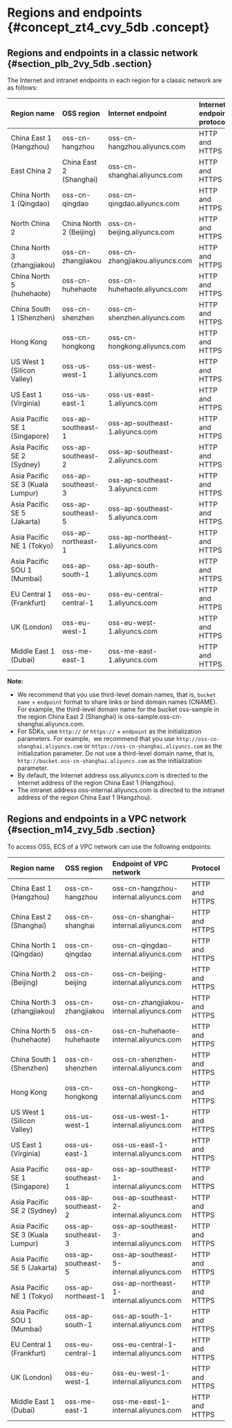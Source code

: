 # Regions and endpoints {#concept_zt4_cvy_5db .concept}

## Regions and endpoints in a classic network {#section_plb_2vy_5db .section}

The Internet and intranet endpoints in each region for a classic network are as follows:

|Region name|OSS region|Internet endpoint|Internet endpoint protocol|Intranet endpoint for ECS access|Intranet endpoint protocol|
|:----------|:---------|:----------------|:-------------------------|:-------------------------------|:-------------------------|
|China East 1 \(Hangzhou\)|oss-cn-hangzhou|oss-cn-hangzhou.aliyuncs.com|HTTP and HTTPS|oss-cn-hangzhou-internal.aliyuncs.com|HTTP and HTTPS|
|East China 2|China East 2 \(Shanghai\)|oss-cn-shanghai.aliyuncs.com|HTTP and HTTPS|oss-cn-shanghai-internal.aliyuncs.com|HTTP and HTTPS|
|China North 1 \(Qingdao\)|oss-cn-qingdao|oss-cn-qingdao.aliyuncs.com|HTTP and HTTPS|oss-cn-qingdao-internal.aliyuncs.com|HTTP and HTTPS|
|North China 2|China North 2 \(Beijing\)|oss-cn-beijing.aliyuncs.com|HTTP and HTTPS|oss-cn-beijing-internal.aliyuncs.com|HTTP and HTTPS|
|China North 3 \(zhangjiakou\)|oss-cn-zhangjiakou|oss-cn-zhangjiakou.aliyuncs.com|HTTP and HTTPS|oss-cn-zhangjiakou-internal.aliyuncs.com|HTTP and HTTPS|
|China North 5 \(huhehaote\)|oss-cn-huhehaote|oss-cn-huhehaote.aliyuncs.com|HTTP and HTTPS|oss-cn-huhehaote-internal.aliyuncs.com|HTTP and HTTPS|
|China South 1 \(Shenzhen\)|oss-cn-shenzhen|oss-cn-shenzhen.aliyuncs.com|HTTP and HTTPS|oss-cn-shenzhen-internal.aliyuncs.com|HTTP and HTTPS|
|Hong Kong|oss-cn-hongkong|oss-cn-hongkong.aliyuncs.com|HTTP and HTTPS|oss-cn-hongkong-internal.aliyuncs.com|HTTP and HTTPS|
|US West 1 \(Silicon Valley\)|oss-us-west-1|oss-us-west-1.aliyuncs.com|HTTP and HTTPS|oss-us-west-1-internal.aliyuncs.com|HTTP and HTTPS|
|US East 1 \(Virginia\)|oss-us-east-1|oss-us-east-1.aliyuncs.com|HTTP and HTTPS|Oss-us-east-1-internal.aliyuncs.com|HTTP and HTTPS|
|Asia Pacific SE 1 \(Singapore\)|oss-ap-southeast-1|oss-ap-southeast-1.aliyuncs.com|HTTP and HTTPS|oss-ap-southeast-1-internal.aliyuncs.com|HTTP and HTTPS|
|Asia Pacific SE 2 \(Sydney\)|oss-ap-southeast-2|oss-ap-southeast-2.aliyuncs.com|HTTP and HTTPS|oss-ap-southeast-2-internal.aliyuncs.com|HTTP and HTTPS|
|Asia Pacific SE 3 \(Kuala Lumpur\)|oss-ap-southeast-3|oss-ap-southeast-3.aliyuncs.com|HTTP and HTTPS|oss-ap-southeast-3-internal.aliyuncs.com|HTTP and HTTPS|
|Asia Pacific SE 5 \(Jakarta\)|oss-ap-southeast-5|oss-ap-southeast-5.aliyuncs.com|HTTP and HTTPS|oss-ap-southeast-5-internal.aliyuncs.com|HTTP and HTTPS|
|Asia Pacific NE 1 \(Tokyo\)|oss-ap-northeast-1|oss-ap-northeast-1.aliyuncs.com|HTTP and HTTPS|oss-ap-northeast-1-internal.aliyuncs.com|HTTP and HTTPS|
|Asia Pacific SOU 1 \(Mumbai\)|oss-ap-south-1|oss-ap-south-1.aliyuncs.com|HTTP and HTTPS|oss-ap-south-1-internal.aliyuncs.com|HTTP and HTTPS|
|EU Central 1 \(Frankfurt\)|oss-eu-central-1|oss-eu-central-1.aliyuncs.com|HTTP and HTTPS|oss-eu-central-1-internal.aliyuncs.com|HTTP and HTTPS|
|UK \(London\)|oss-eu-west-1|oss-eu-west-1.aliyuncs.com|HTTP and HTTPS|oss-eu-west-1-internal.aliyuncs.com|HTTP and HTTPS|
|Middle East 1 \(Dubai\)|oss-me-east-1|oss-me-east-1.aliyuncs.com|HTTP and HTTPS|oss-me-east-1-internal.aliyuncs.com|HTTP and HTTPS|

**Note:** 

-   We recommend that you use third-level domain names, that is, `bucket name` + `endpoint` format to share links or bind domain names \(CNAME\). For example, the third-level domain name for the bucket oss-sample in the region China East 2 \(Shanghai\) is oss-sample.oss-cn-shanghai.aliyuncs.com.
-   For SDKs, use `http://` or `https://` + `endpoint` as the initialization parameters. For example,  we recommend that you use `http://oss-cn-shanghai.aliyuncs.com` or `https://oss-cn-shanghai.aliyuncs.com` as the initialization parameter. Do not use a third-level domain name, that is, `http://bucket.oss-cn-shanghai.aliyuncs.com` as the initialization parameter.
-   By default, the Internet address oss.aliyuncs.com is directed to the Internet address of the region China East 1 \(Hangzhou\).
-   The intranet address oss-internal.aliyuncs.com is directed to the intranet address of the region China East 1 \(Hangzhou\).

## Regions and endpoints in a VPC network {#section_m14_zvy_5db .section}

To access OSS, ECS of a VPC network can use the following endpoints:

|Region name|OSS region|Endpoint of VPC network|Protocol|
|:----------|:---------|:----------------------|:-------|
|China East 1 \(Hangzhou\)|oss-cn-hangzhou|oss-cn-hangzhou-internal.aliyuncs.com|HTTP and HTTPS|
|China East 2 \(Shanghai\)|oss-cn-shanghai|oss-cn-shanghai-internal.aliyuncs.com|HTTP and HTTPS|
|China North 1 \(Qingdao\)|oss-cn-qingdao|oss-cn-qingdao-internal.aliyuncs.com|HTTP and HTTPS|
|China North 2 \(Beijing\)|oss-cn-beijing|oss-cn-beijing-internal.aliyuncs.com|HTTP and HTTPS|
|China North 3 \(zhangjiakou\)|oss-cn-zhangjiakou|oss-cn-zhangjiakou-internal.aliyuncs.com|HTTP and HTTPS|
|China North 5 \(huhehaote\)|oss-cn-huhehaote|oss-cn-huhehaote-internal.aliyuncs.com|HTTP and HTTPS|
|China South 1 \(Shenzhen\)|oss-cn-shenzhen|oss-cn-shenzhen-internal.aliyuncs.com|HTTP and HTTPS|
|Hong Kong|oss-cn-hongkong|oss-cn-hongkong-internal.aliyuncs.com|HTTP and HTTPS|
|US West 1 \(Silicon Valley\)|oss-us-west-1|oss-us-west-1-internal.aliyuncs.com|HTTP and HTTPS|
|US East 1 \(Virginia\)|oss-us-east-1|oss-us-east-1-internal.aliyuncs.com|HTTP and HTTPS|
|Asia Pacific SE 1 \(Singapore\)|oss-ap-southeast-1|oss-ap-southeast-1-internal.aliyuncs.com|HTTP and HTTPS|
|Asia Pacific SE 2 \(Sydney\)|oss-ap-southeast-2|oss-ap-southeast-2-internal.aliyuncs.com|HTTP and HTTPS|
|Asia Pacific SE 3 \(Kuala Lumpur\)|oss-ap-southeast-3|oss-ap-southeast-3-internal.aliyuncs.com|HTTP and HTTPS|
|Asia Pacific SE 5 \(Jakarta\)|oss-ap-southeast-5|oss-ap-southeast-5-internal.aliyuncs.com|HTTP and HTTPS|
|Asia Pacific NE 1 \(Tokyo\)|oss-ap-northeast-1|oss-ap-northeast-1-internal.aliyuncs.com|HTTP and HTTPS|
|Asia Pacific SOU 1 \(Mumbai\)|oss-ap-south-1|oss-ap-south-1-internal.aliyuncs.com|HTTP and HTTPS|
|EU Central 1 \(Frankfurt\)|oss-eu-central-1|oss-eu-central-1-internal.aliyuncs.com|HTTP and HTTPS|
|UK \(London\)|oss-eu-west-1|oss-eu-west-1-internal.aliyuncs.com|HTTP and HTTPS|
|Middle East 1 \(Dubai\)|oss-me-east-1|oss-me-east-1-internal.aliyuncs.com|HTTP and HTTPS|

